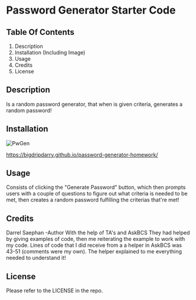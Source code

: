 # Password Generator Starter Code

## Table Of Contents
1. Description
2. Installation (Including Image)
3. Usage
4. Credits
5. License

## Description

Is a random password generator, that when is given criteria, generates a random password!

## Installation

![PwGen](https://github.com/BigDripDarry/password-generator-homework/assets/138957749/22714d70-dbd9-4ea1-9117-a9cc57c099e5)

https://bigdripdarry.github.io/password-generator-homework/

## Usage

Consists of clicking the "Generate Password" button, which then prompts users with a couple of questions to figure out what criteria is needed to be met, then creates a random password fulfilling the criterias that're met!

## Credits

Darrel Saephan -Author
With the help of TA's and AskBCS
They had helped by giving examples of code, then me reiterating the example to work with my code. Lines of code that I did receive from a a helper in AskBCS was 43-51 (comments were my own). The helper explained to me everything needed to understand it!

## License

Please refer to the LICENSE in the repo.